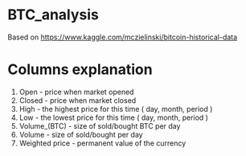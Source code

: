 # BTC_analysis

Based on https://www.kaggle.com/mczielinski/bitcoin-historical-data
# Columns explanation
 1. Open - price when market opened
 2. Closed - price when market closed
 3. High - the highest price for this time ( day, month, period ) 
 4. Low - the lowest price for this time ( day, month, period )
 5. Volume_(BTC) - size of sold/bought BTC per day
 6. Volume <currency> - size of sold/bought <currency> per day
 7. Weighted price - permanent value of the currency

